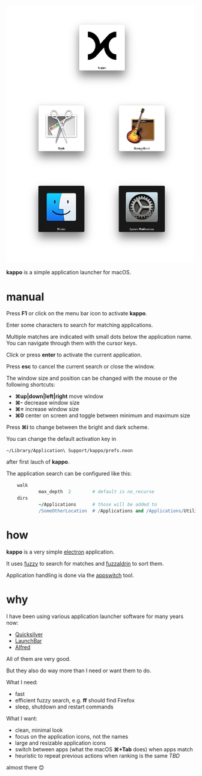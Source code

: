 
![kappo](img/shot.png)

**kappo** is a simple application launcher for macOS.

# manual

Press **F1** or click on the menu bar icon to activate **kappo**.

Enter some characters to search for matching applications.

Multiple matches are indicated with small dots below the application name.
You can navigate through them with the cursor keys.

Click or press **enter** to activate the current application.

Press **esc** to cancel the current search or close the window.

The window size and position can be changed with the mouse or the following shortcuts:
    
- **⌘up|down|left|right** move window
- **⌘-** decrease window size
- **⌘=** increase window size
- **⌘0** center on screen and toggle between minimum and maximum size

Press **⌘i** to change between the bright and dark scheme.

You can change the default activation key in

    ~/Library/Application\ Support/kappo/prefs.noon

after first lauch of **kappo**. 

The application search can be configured like this:
```coffee    
    walk
            max_depth  2        # default is no_recurse
    dirs
            ~/Applications      # those will be added to 
            /SomeOtherLocation  # /Applications and /Applications/Utilities
```
# how

**kappo** is a very simple [electron](http://electron.atom.io/) application.

It uses [fuzzy](https://www.npmjs.com/package/fuzzy) to search for matches and [fuzzaldrin](https://www.npmjs.com/package/fuzzaldrin) to sort them.

Application handling is done via the [appswitch](https://github.com/nriley/appswitch) tool.

# why

I have been using various application launcher software for many years now:

- [Quicksilver](https://qsapp.com/)
- [LaunchBar](https://www.obdev.at/products/launchbar/index.html)
- [Alfred](https://www.alfredapp.com/)

All of them are very good.

But they also do way more than I need or want them to do. 

What I need:

- fast
- efficient fuzzy search, e.g. **ff** should find Firefox
- sleep, shutdown and restart commands

What I want:

- clean, minimal look
- focus on the application icons, not the names
- large and resizable application icons
- switch between apps (what the macOS **⌘+Tab** does) when apps match
- heuristic to repeat previous actions when ranking is the same *TBD*

almost there 😊


